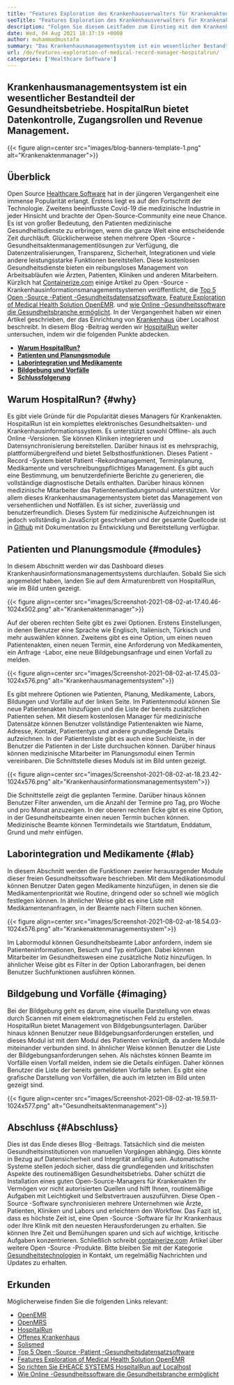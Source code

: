 ```yaml
---
title: "Features Exploration des Krankenhausverwalters für Krankenakten für Krankenakten" 
seoTitle: "Features Exploration des Krankenhausverwalters für Krankenakten für Krankenakten" 
description: "Folgen Sie diesem Leitfaden zum Einstieg mit dem Krankenhausverwalter HospitalRun. Es ist Open Source, mehrsprachig und automatisiert viele wichtige Prozesse." 
date: Wed, 04 Aug 2021 18:37:19 +0000
author: muhammadmustafa
summary: "Das Krankenhausmanagementsystem ist ein wesentlicher Bestandteil der Gesundheitseinrichtungen. HospitalRun bietet Datenkontrolle, Zugangsrollen und Revenue Management." 
url: /de/features-exploration-of-medical-record-manager-hospitalrun/
categories: ['Healthcare Software']
---
```


## Krankenhausmanagementsystem ist ein wesentlicher Bestandteil der Gesundheitsbetriebe. HospitalRun bietet Datenkontrolle, Zugangsrollen und Revenue Management.

{{< figure align=center src="images/blog-banners-template-1.png" alt="Krankenaktenmanager">}}


## Überblick
Open Source [Healthcare Software][1] hat in der jüngeren Vergangenheit eine immense Popularität erlangt. Erstens liegt es auf den Fortschritt der Technologie. Zweitens beeinflusste Covid-19 die medizinische Industrie in jeder Hinsicht und brachte der Open-Source-Community eine neue Chance. Es ist von großer Bedeutung, den Patienten medizinische Gesundheitsdienste zu erbringen, wenn die ganze Welt eine entscheidende Zeit durchläuft. Glücklicherweise stehen mehrere Open -Source -Gesundheitsaktenmanagementlösungen zur Verfügung, die Datenzentralisierungen, Transparenz, Sicherheit, Integrationen und viele andere leistungsstarke Funktionen bereitstellen. Diese kostenlosen Gesundheitsdienste bieten ein reibungsloses Management von Arbeitsabläufen wie Ärzten, Patienten, Kliniken und anderen Mitarbeitern. Kürzlich hat [Containerize.com][2] einige Artikel zu Open -Source -Krankenhausinformationsmanagementsystemen veröffentlicht, die [Top 5 Open -Source -Patient -Gesundheitsdatensatzsoftware][3], [Feature Exploration of Medical Health Solution OpenEMR][4]. und [wie Online -Gesundheitssoftware die Gesundheitsbranche ermöglicht][5].
In der Vergangenheit haben wir einen Artikel geschrieben, der das Einrichtung von [Krankenhaus][6] über Localhost beschreibt. In diesem Blog -Beitrag werden wir [HospitalRun][6] weiter untersuchen, indem wir die folgenden Punkte abdecken.
*  **[Warum HospitalRun?][7]**  
*  **[Patienten und Planungsmodule][8]**  
*  **[Laborintegration und Medikamente][9]**  
*  **[Bildgebung und Vorfälle][10]**  
*  **[Schlussfolgerung][11]**  

## Warum HospitalRun? {#why}

Es gibt viele Gründe für die Popularität dieses Managers für Krankenakten. HospitalRun ist ein komplettes elektronisches Gesundheitsakten- und Krankenhausinformationssystem. Es unterstützt sowohl Offline- als auch Online -Versionen. Sie können Kliniken integrieren und Datensynchronisierung bereitstellen. Darüber hinaus ist es mehrsprachig, plattformübergreifend und bietet Selbsthostfunktionen. Dieses Patient -Record -System bietet Patient -Rekordmanagement, Terminplanung, Medikamente und verschreibungspflichtiges Management. Es gibt auch eine Bestimmung, um benutzerdefinierte Berichte zu generieren, die vollständige diagnostische Details enthalten. Darüber hinaus können medizinische Mitarbeiter das Patientenentladungsmodul unterstützen. Vor allem dieses Krankenhausmanagementsystem bietet das Management von versehentlichen und Notfällen. Es ist sicher, zuverlässig und benutzerfreundlich. Dieses System für medizinische Aufzeichnungen ist jedoch vollständig in JavaScript geschrieben und der gesamte Quellcode ist in [Github][12] mit Dokumentation zu Entwicklung und Bereitstellung verfügbar.

## Patienten und Planungsmodule {#modules}

In diesem Abschnitt werden wir das Dashboard dieses Krankenhausinformationsmanagementsystems durchlaufen. Sobald Sie sich angemeldet haben, landen Sie auf dem Armaturenbrett von HospitalRun, wie im Bild unten gezeigt.

{{< figure align=center src="images/Screenshot-2021-08-02-at-17.40.46-1024x502.png" alt="Krankenaktenmanager">}}

Auf der oberen rechten Seite gibt es zwei Optionen. Erstens Einstellungen, in denen Benutzer eine Sprache wie Englisch, Italienisch, Türkisch und mehr auswählen können. Zweitens gibt es eine Option, um einen neuen Patientenakten, einen neuen Termin, eine Anforderung von Medikamenten, ein Anfrage -Labor, eine neue Bildgebungsanfrage und einen Vorfall zu melden.

{{< figure align=center src="images/Screenshot-2021-08-02-at-17.45.03-1024x576.png" alt="Krankenhausmanagementsystem">}}

Es gibt mehrere Optionen wie Patienten, Planung, Medikamente, Labors, Bildungen und Vorfälle auf der linken Seite. Im Patientenmodul können Sie neue Patientenakten hinzufügen und die Liste der bereits zusätzlichen Patienten sehen. Mit diesem kostenlosen Manager für medizinische Datensätze können Benutzer vollständige Patientenakten wie Name, Adresse, Kontakt, Patiententyp und andere grundlegende Details aufzeichnen. In der Patientenliste gibt es auch eine Suchleiste, in der Benutzer die Patienten in der Liste durchsuchen können. Darüber hinaus können medizinische Mitarbeiter im Planungsmodul einen Termin vereinbaren. Die Schnittstelle dieses Moduls ist im Bild unten gezeigt.

{{< figure align=center src="images/Screenshot-2021-08-02-at-18.23.42-1024x576.png" alt="Krankenhausinformationsmanagementsystem">}}

Die Schnittstelle zeigt die geplanten Termine. Darüber hinaus können Benutzer Filter anwenden, um die Anzahl der Termine pro Tag, pro Woche und pro Monat anzuzeigen. In der oberen rechten Ecke gibt es eine Option, in der Gesundheitsbeamte einen neuen Termin buchen können. Medizinische Beamte können Termindetails wie Startdatum, Enddatum, Grund und mehr einfügen.

## Laborintegration und Medikamente {#lab}

In diesem Abschnitt werden die Funktionen zweier herausragender Module dieser freien Gesundheitssoftware beschrieben. Mit dem Medikationsmodul können Benutzer Daten gegen Medikamente hinzufügen, in denen sie die Medikamentenpriorität wie Routine, dringend oder so schnell wie möglich festlegen können. In ähnlicher Weise gibt es eine Liste mit Medikamentenanfragen, in der Beamte nach Filtern suchen können.

{{< figure align=center src="images/Screenshot-2021-08-02-at-18.54.03-1024x576.png" alt="Krankenaktenmanagementsystem">}}

Im Labormodul können Gesundheitsbeamte Labor anfordern, indem sie Patienteninformationen, Besuch und Typ einfügen. Dabei können Mitarbeiter im Gesundheitswesen eine zusätzliche Notiz hinzufügen. In ähnlicher Weise gibt es Filter in der Option Laboranfragen, bei denen Benutzer Suchfunktionen ausführen können.

## Bildgebung und Vorfälle {#imaging}

Bei der Bildgebung geht es darum, eine visuelle Darstellung von etwas durch Scannen mit einem elektromagnetischen Feld zu erstellen. HospitalRun bietet Management von Bildgebungsunterlagen. Darüber hinaus können Benutzer neue Bildgebungsanforderungen erstellen, und dieses Modul ist mit dem Modul des Patienten verknüpft, da andere Module miteinander verbunden sind. In ähnlicher Weise können Benutzer die Liste der Bildgebungsanforderungen sehen. Als nächstes können Beamte im Vorfälle einen Vorfall melden, indem sie die Details einfügen. Daher können Benutzer die Liste der bereits gemeldeten Vorfälle sehen. Es gibt eine grafische Darstellung von Vorfällen, die auch im letzten im Bild unten gezeigt sind.

{{< figure align=center src="images/Screenshot-2021-08-02-at-19.59.11-1024x577.png" alt="Gesundheitsaktenmanagement">}}


## Abschluss {#Abschluss}

Dies ist das Ende dieses Blog -Beitrags. Tatsächlich sind die meisten Gesundheitsinstitutionen von manuellen Vorgängen abhängig. Dies könnte in Bezug auf Datensicherheit und Integrität anfällig sein. Automatische Systeme stellen jedoch sicher, dass die grundlegenden und kritischsten Aspekte des routinemäßigen Gesundheitsbetriebs. Daher schützt die Installation eines guten Open-Source-Managers für Krankenakten Ihr Vermögen vor nicht autorisierten Quellen und hilft Ihnen, routinemäßige Aufgaben mit Leichtigkeit und Selbstvertrauen auszuführen. Diese Open -Source -Software synchronisieren mehrere Unternehmen wie Ärzte, Patienten, Kliniken und Labors und erleichtern den Workflow. Das Fazit ist, dass es höchste Zeit ist, eine Open -Source -Software für Ihr Krankenhaus oder Ihre Klinik mit den neuesten Herausforderungen zu erhalten. Sie können Ihre Zeit und Bemühungen sparen und sich auf wichtige, kritische Aufgaben konzentrieren.
Schließlich schreibt [containerize.com][2] Artikel über weitere Open -Source -Produkte. Bitte bleiben Sie mit der Kategorie [Gesundheitstechnologien][1] in Kontakt, um regelmäßig Nachrichten und Updates zu erhalten.

## Erkunden
Möglicherweise finden Sie die folgenden Links relevant:
  * [OpenEMR][13]
  * [OpenMRS][14]
  * [HospitalRun][15]
  * [Offenes Krankenhaus][16]
  * [Solismed][17]
  * [Top 5 Open -Source -Patient -Gesundheitsdatensatzsoftware][3]
  * [Features Exploration of Medical Health Solution OpenEMR][4]
  * [So richten Sie EHEACE SYSTEMS HospitalRun auf Localhost][18]
  * [Wie Online -Gesundheitssoftware die Gesundheitsbranche ermöglicht][5]



[1]: https://products.containerize.com/healthcare-technologies/
[2]: https://www.containerize.com/
[3]: https://blog.containerize.com/2021/03/05/top-5-open-source-patient-record-management-software/
[4]: https://blog.containerize.com/healthcare-software/open-source-medical-software-openemr-features/
[5]: https://blog.containerize.com/2021/02/12/how-online-healthcare-software-empowers-healthcare-industry/
[6]: https://products.containerize.com/healthcare-technologies/hospitalrun/
[7]: #why
[8]: #modules
[9]: #lab
[10]: #imaging
[11]: #Conclusion
[12]: https://github.com/HospitalRun/hospitalrun
[13]: https://products.containerize.com/health-care-technologies/openemr
[14]: https://products.containerize.com/health-care-technologies/openmrs
[15]: https://products.containerize.com/healthcare-technologies/hospitalrun
[16]: https://products.containerize.com/healthcare-technologies/open-hospital
[17]: https://products.containerize.com/healthcare-technologies/solismed
[18]: https://blog.containerize.com/healthcare-software/how-to-install-hospitalrun-hospital-management-system/
